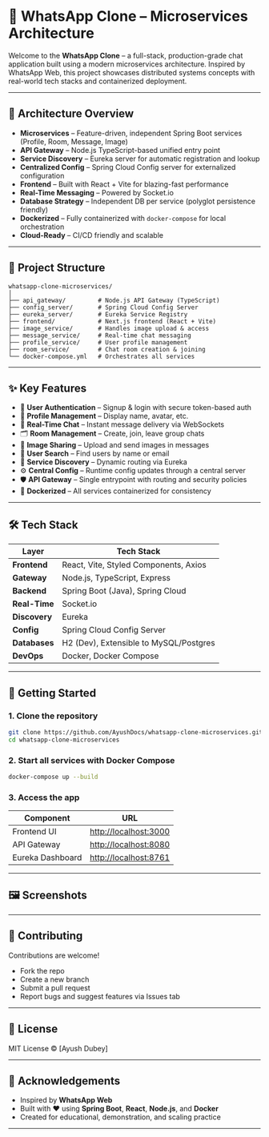 # 🚀 WhatsApp Clone – Microservices Architecture

Welcome to the **WhatsApp Clone** – a full-stack, production-grade chat application built using a modern microservices architecture. Inspired by WhatsApp Web, this project showcases distributed systems concepts with real-world tech stacks and containerized deployment.

---

## 🧩 Architecture Overview

* **Microservices** – Feature-driven, independent Spring Boot services (Profile, Room, Message, Image)
* **API Gateway** – Node.js TypeScript-based unified entry point
* **Service Discovery** – Eureka server for automatic registration and lookup
* **Centralized Config** – Spring Cloud Config server for externalized configuration
* **Frontend** – Built with React + Vite for blazing-fast performance
* **Real-Time Messaging** – Powered by Socket.io
* **Database Strategy** – Independent DB per service (polyglot persistence friendly)
* **Dockerized** – Fully containerized with `docker-compose` for local orchestration
* **Cloud-Ready** – CI/CD friendly and scalable

---

## 📁 Project Structure

```
whatsapp-clone-microservices/
│
├── api_gateway/         # Node.js API Gateway (TypeScript)
├── config_server/       # Spring Cloud Config Server
├── eureka_server/       # Eureka Service Registry
├── frontend/            # Next.js frontend (React + Vite)
├── image_service/       # Handles image upload & access
├── message_service/     # Real-time chat messaging
├── profile_service/     # User profile management
├── room_service/        # Chat room creation & joining
└── docker-compose.yml   # Orchestrates all services
```

---

## ✨ Key Features

* 🔐 **User Authentication** – Signup & login with secure token-based auth
* 👤 **Profile Management** – Display name, avatar, etc.
* 💬 **Real-Time Chat** – Instant message delivery via WebSockets
* 🗂 **Room Management** – Create, join, leave group chats
* 📸 **Image Sharing** – Upload and send images in messages
* 🔎 **User Search** – Find users by name or email
* 📡 **Service Discovery** – Dynamic routing via Eureka
* ⚙️ **Central Config** – Runtime config updates through a central server
* 🛡️ **API Gateway** – Single entrypoint with routing and security policies
* 🐳 **Dockerized** – All services containerized for consistency

---

## 🛠 Tech Stack

| Layer         | Tech Stack                             |
| ------------- | -------------------------------------- |
| **Frontend**  | React, Vite, Styled Components, Axios  |
| **Gateway**   | Node.js, TypeScript, Express           |
| **Backend**   | Spring Boot (Java), Spring Cloud       |
| **Real-Time** | Socket.io                              |
| **Discovery** | Eureka                                 |
| **Config**    | Spring Cloud Config Server             |
| **Databases** | H2 (Dev), Extensible to MySQL/Postgres |
| **DevOps**    | Docker, Docker Compose                 |

---

## 🚀 Getting Started

### 1. Clone the repository

```bash
git clone https://github.com/AyushDocs/whatsapp-clone-microservices.git
cd whatsapp-clone-microservices
```

### 2. Start all services with Docker Compose

```bash
docker-compose up --build
```

### 3. Access the app

| Component        | URL                                            |
| ---------------- | ---------------------------------------------- |
| Frontend UI      | [http://localhost:3000](http://localhost:3000) |
| API Gateway      | [http://localhost:8080](http://localhost:8080) |
| Eureka Dashboard | [http://localhost:8761](http://localhost:8761) |

---

## 🖼 Screenshots


---

## 🤝 Contributing

Contributions are welcome!

* Fork the repo
* Create a new branch
* Submit a pull request
* Report bugs and suggest features via Issues tab

---

## 📝 License

MIT License © \[Ayush Dubey]

---

## 🙏 Acknowledgements

* Inspired by **WhatsApp Web**
* Built with ❤️ using **Spring Boot**, **React**, **Node.js**, and **Docker**
* Created for educational, demonstration, and scaling practice

---